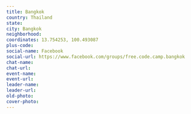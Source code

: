 ```yaml
---
title: Bangkok
country: Thailand
state: 
city: Bangkok
neighborhood: 
coordinates: 13.754253, 100.493087
plus-code:
social-name: Facebook
social-url: https://www.facebook.com/groups/free.code.camp.bangkok
chat-name:
chat-url:
event-name:
event-url:
leader-name:
leader-url:
old-photo: 
cover-photo:
---
```

